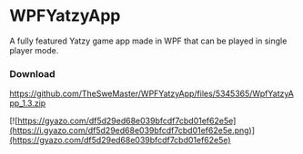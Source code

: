 # WPFYatzyApp

  A fully featured Yatzy game app made in WPF that can be played in single player mode.

### Download
https://github.com/TheSweMaster/WPFYatzyApp/files/5345365/WpfYatzyApp_1.3.zip
  
  [![https://gyazo.com/df5d29ed68e039bfcdf7cbd01ef62e5e](https://i.gyazo.com/df5d29ed68e039bfcdf7cbd01ef62e5e.png)](https://gyazo.com/df5d29ed68e039bfcdf7cbd01ef62e5e)
  
